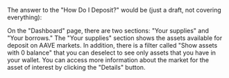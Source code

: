 The answer to the "How Do I Deposit?" would be (just a draft, not covering everything):

On the "Dashboard" page, there are two sections: "Your supplies" and "Your borrows." The "Your supplies" section shows the assets available for deposit on AAVE markets. In addition, there is a filter called "Show assets with 0 balance" that you can deselect to see only assets that you have in your wallet.
You can access more information about the market for the asset of interest by clicking the "Details" button.

